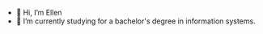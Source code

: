 - 👋 Hi, I’m Ellen
- 🌱 I’m currently studying for a bachelor's degree in information systems.


<!---
8llen/8llen is a ✨ special ✨ repository because its `README.md` (this file) appears on your GitHub profile.
You can click the Preview link to take a look at your changes.
--->
